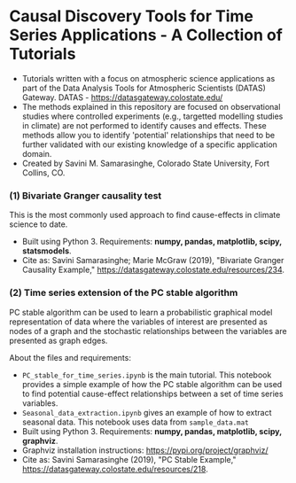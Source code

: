 # Causal Discovery Tools for Time Series Applications - A Collection of Tutorials

* Tutorials written with a focus on atmospheric science applications as part of the Data Analysis Tools for Atmospheric Scientists (DATAS) Gateway. DATAS - https://datasgateway.colostate.edu/
* The methods explained in this repository are focused on observational studies where controlled experiments (e.g., targetted modelling studies in climate) are not performed to identify causes and effects. These methods allow you to identify 'potential' relationships that need to be further validated with our existing knowledge of a specific application domain. 
* Created by Savini M. Samarasinghe, Colorado State University, Fort Collins, CO.

 ### (1) Bivariate Granger causality test
 This is the most commonly used approach to find cause-effects in climate science to date.
 * Built using Python 3. Requirements: **numpy, pandas, matplotlib, scipy, statsmodels**.
 * Cite as: Savini Samarasinghe; Marie McGraw (2019), "Bivariate Granger Causality Example," https://datasgateway.colostate.edu/resources/234.
 

### (2) Time series extension of the PC stable algorithm
PC stable algorithm can be used to learn a probabilistic graphical model representation of data where the variables of interest are presented as nodes of a graph and the stochastic relationships between the variables are presented as graph edges.

About the files and requirements:
  * `PC_stable_for_time_series.ipynb` is the main tutorial. This notebook provides a simple example of how the PC stable algorithm can be used to find potential cause-effect relationships between a set of time series variables. 
  * `Seasonal_data_extraction.ipynb` gives an example of how to extract seasonal data. This notebook uses data from `sample_data.mat` 
  * Built using Python 3. Requirements: **numpy, pandas, matplotlib, scipy, graphviz**.
  * Graphviz installation instructions: https://pypi.org/project/graphviz/
  * Cite as: Savini Samarasinghe (2019), "PC Stable Example," https://datasgateway.colostate.edu/resources/218.
  

